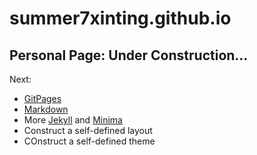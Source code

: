 # summer7xinting.github.io
## Personal Page: Under Construction...

Next: 
* [GitPages](https://summer7xinting.github.io/)
* [Markdown](https://gist.github.com/roachhd/779fa77e9b90fe945b0c)
* More [Jekyll](https://jekyllrb.com/docs/) and [Minima](https://github.com/jekyll/minima)
* Construct a self-defined layout
* COnstruct a self-defined theme
